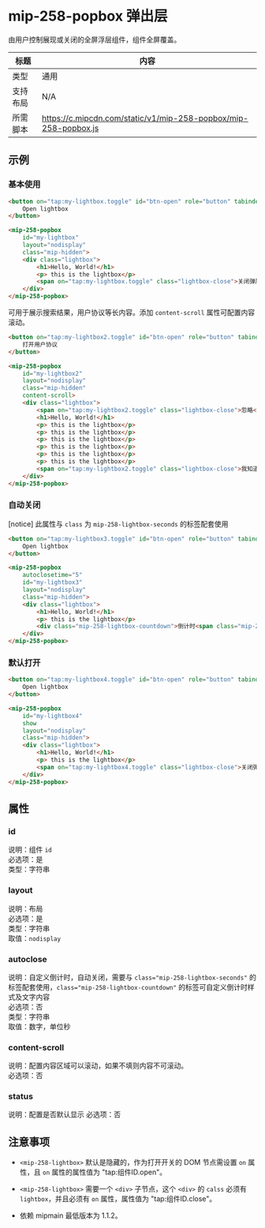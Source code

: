 # mip-258-popbox 弹出层

由用户控制展现或关闭的全屏浮层组件，组件全屏覆盖。

标题|内容
----|----
类型|通用
支持布局|N/A
所需脚本|https://c.mipcdn.com/static/v1/mip-258-popbox/mip-258-popbox.js

## 示例

### 基本使用

```html
<button on="tap:my-lightbox.toggle" id="btn-open" role="button" tabindex="0">
    Open lightbox
</button>

<mip-258-popbox
    id="my-lightbox"
    layout="nodisplay"
    class="mip-hidden">
    <div class="lightbox">
        <h1>Hello, World!</h1>
        <p> this is the lightbox</p>
        <span on="tap:my-lightbox.toggle" class="lightbox-close">关闭弹层</span>
    </div>
</mip-258-popbox>
```


可用于展示搜索结果，用户协议等长内容。添加 `content-scroll` 属性可配置内容滚动。

```html
<button on="tap:my-lightbox2.toggle" id="btn-open" role="button" tabindex="0">
    打开用户协议
</button>

<mip-258-popbox
    id="my-lightbox2"
    layout="nodisplay"
    class="mip-hidden"
    content-scroll>
    <div class="lightbox">
        <span on="tap:my-lightbox2.toggle" class="lightbox-close">忽略</span>
        <h1>Hello, World!</h1>
        <p> this is the lightbox</p>
        <p> this is the lightbox</p>
        <p> this is the lightbox</p>
        <p> this is the lightbox</p>
        <p> this is the lightbox</p>
        <p> this is the lightbox</p>
        <span on="tap:my-lightbox2.toggle" class="lightbox-close">我知道了</span>
    </div>
</mip-258-popbox>
```

### 自动关闭

[notice] 此属性与 `class` 为 `mip-258-lightbox-seconds` 的标签配套使用

```html
<button on="tap:my-lightbox3.toggle" id="btn-open" role="button" tabindex="0">
    Open lightbox
</button>

<mip-258-popbox
    autoclosetime="5"
    id="my-lightbox3"
    layout="nodisplay"
    class="mip-hidden">
    <div class="lightbox">
        <h1>Hello, World!</h1>
        <p> this is the lightbox</p>
        <div class="mip-258-lightbox-countdown">倒计时<span class="mip-258-lightbox-seconds"></span>秒关闭</div>
    </div>
</mip-258-popbox>
```
### 默认打开

```html
<button on="tap:my-lightbox4.toggle" id="btn-open" role="button" tabindex="0">
    Open lightbox
</button>

<mip-258-popbox
    id="my-lightbox4"
    show
    layout="nodisplay"
    class="mip-hidden">
    <div class="lightbox">
        <h1>Hello, World!</h1>
        <p> this is the lightbox</p>
        <span on="tap:my-lightbox4.toggle" class="lightbox-close">关闭弹层</span>
    </div>
</mip-258-popbox>
```

## 属性

### id

说明：组件 `id`    
必选项：是    
类型：字符串  

### layout

说明：布局  
必选项：是    
类型：字符串    
取值：`nodisplay` 

### autoclose

说明：自定义倒计时，自动关闭，需要与 `class="mip-258-lightbox-seconds"` 的标签配套使用，`class="mip-258-lightbox-countdown"` 的标签可自定义倒计时样式及文字内容  
必选项：否    
类型：字符串    
取值：数字，单位秒

### content-scroll
说明：配置内容区域可以滚动，如果不填则内容不可滚动。  
必选项：否  

### status
说明：配置是否默认显示
必选项：否  

## 注意事项

- `<mip-258-lightbox>` 默认是隐藏的，作为打开开关的 DOM 节点需设置 `on` 属性，且 `on` 属性的属性值为 "tap:组件ID.open"。

- `<mip-258-lightbox>` 需要一个 `<div>` 子节点，这个 `<div>` 的 `calss` 必须有 `lightbox`，并且必须有 `on` 属性，属性值为 "tap:组件ID.close"。 

- 依赖 mipmain 最低版本为 1.1.2。
